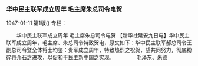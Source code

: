 ### 华中民主联军成立周年  毛主席朱总司令电贺

1947-01-11
第1版()
专栏：

　　华中民主联军成立周年
    毛主席朱总司令电贺
    【新华社延安九日电】华中民主联军成立周年，毛主席、朱总司令特致贺电，原文如下：华中民主联军郝总司令王副总司令暨全体将士均鉴：贵军成立周年，特致热烈之祝贺，望共同努力，彻底粉碎蒋介石之进攻，以促和平民主新中国之实现。
　　　　毛泽东、朱德
